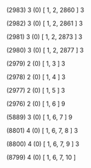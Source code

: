 (2983) 3 (0) [ 1, 2, 2860 ] 3 


(2982) 3 (0) [ 1, 2, 2861 ] 3 


(2981) 3 (0) [ 1, 2, 2873 ] 3 


(2980) 3 (0) [ 1, 2, 2877 ] 3 


(2979) 2 (0) [ 1, 3 ] 3 


(2978) 2 (0) [ 1, 4 ] 3 


(2977) 2 (0) [ 1, 5 ] 3 


(2976) 2 (0) [ 1, 6 ] 9 


(5889) 3 (0) [ 1, 6, 7 ] 9 


(8801) 4 (0) [ 1, 6, 7, 8 ] 3 


(8800) 4 (0) [ 1, 6, 7, 9 ] 3 


(8799) 4 (0) [ 1, 6, 7, 10 ]  

